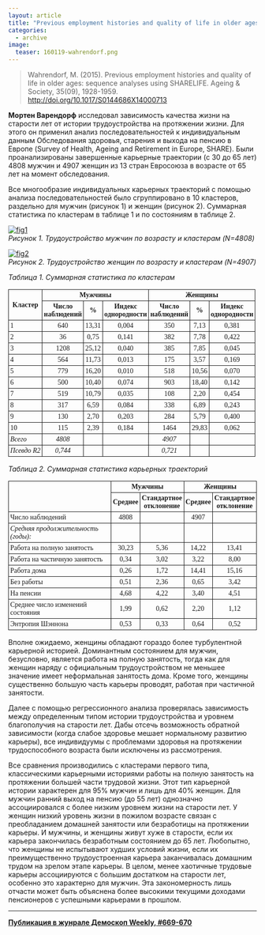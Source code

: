 ```yaml
---
layout: article
title: "Previous employment histories and quality of life in older ages"
categories: 
  - archive
image:
  teaser: 160119-wahrendorf.png
---
```


> Wahrendorf, M. (2015). Previous employment histories and quality of life in older ages: sequence analyses using SHARELIFE. Ageing & Society, 35(09), 1928-1959. http://doi.org/10.1017/S0144686X14000713

**Мортен Варендорф** исследовал зависимость качества жизни на старости лет от истории трудоустройства на протяжении жизни. Для этого он применил анализ последовательностей к индивидуальным данным Обследования здоровья, старения и выхода на пенсию в Европе (Survey of Health, Ageing and Retirement in Europe, SHARE). Были проанализированы завершенные карьерные траектории (с 30 до 65 лет) 4808 мужчин и 4907 женщин из 13 стран Евросоюза в возрасте от 65 лет на момент обследования.

Все многообразие индивидуальных карьерных траекторий с помощью анализа последовательностей было сгруппировано в 10 кластеров, раздельно для мужчин (рисунок 1) и женщин (рисунок 2). Суммарная статистика по кластерам в таблице 1 и по состояниям в таблице 2.

[![fig1][f1]][f1]  
*Рисунок 1. Трудоустройство мужчин по возрасту и кластерам (N=4808)*

[![fig2][f2]][f2]  
*Рисунок 2. Трудоустройство женщин по возрасту и кластерам (N=4907)*

*Таблица 1. Суммарная статистика по кластерам*
<style type="text/css">
.tg  {border-collapse:collapse;border-spacing:0;}
.tg td{font-family:Arial, sans-serif;font-size:14px;padding:3px 3px;border-style:solid;border-width:1px;overflow:hidden;word-break:normal;}
.tg th{font-family:Arial, sans-serif;font-size:14px;font-weight:normal;padding:3px 3px;border-style:solid;border-width:1px;overflow:hidden;word-break:normal;}
.tg .tg-ls8f{font-family:Georgia, serif !important;}
.tg .tg-t6te{font-style:italic;font-family:Georgia, serif !important;;text-align:center}
.tg .tg-oa1s{font-weight:bold;font-family:Georgia, serif !important;}
.tg .tg-jrsh{font-family:Georgia, serif !important;;text-align:center}
.tg .tg-lyle{font-weight:bold;font-family:Georgia, serif !important;;text-align:center}
.tg .tg-mmdc{font-style:italic;font-family:Georgia, serif !important;}
</style>
<table class="tg">
  <tr>
    <th class="tg-oa1s" rowspan="2">Кластер</th>
    <th class="tg-lyle" colspan="3">Мужчины</th>
    <th class="tg-lyle" colspan="3">Женщины</th>
  </tr>
  <tr>
    <td class="tg-lyle">Число <br>наблюдений</td>
    <td class="tg-lyle">        %        </td>
    <td class="tg-lyle">Индекс <br>однородности</td>
    <td class="tg-lyle">Число <br>наблюдений</td>
    <td class="tg-lyle">        %        </td>
    <td class="tg-lyle">Индекс <br>однородности</td>
  </tr>
  <tr>
    <td class="tg-ls8f">1</td>
    <td class="tg-jrsh">640</td>
    <td class="tg-jrsh">13,31</td>
    <td class="tg-jrsh">0,004</td>
    <td class="tg-jrsh">350</td>
    <td class="tg-jrsh">7,13</td>
    <td class="tg-jrsh">0,381</td>
  </tr>
  <tr>
    <td class="tg-ls8f">2</td>
    <td class="tg-jrsh">36</td>
    <td class="tg-jrsh">0,75</td>
    <td class="tg-jrsh">0,141</td>
    <td class="tg-jrsh">382</td>
    <td class="tg-jrsh">7,78</td>
    <td class="tg-jrsh">0,422</td>
  </tr>
  <tr>
    <td class="tg-ls8f">3</td>
    <td class="tg-jrsh">1208</td>
    <td class="tg-jrsh">25,12</td>
    <td class="tg-jrsh">0,040</td>
    <td class="tg-jrsh">385</td>
    <td class="tg-jrsh">7,85</td>
    <td class="tg-jrsh">0,045</td>
  </tr>
  <tr>
    <td class="tg-ls8f">4</td>
    <td class="tg-jrsh">564</td>
    <td class="tg-jrsh">11,73</td>
    <td class="tg-jrsh">0,013</td>
    <td class="tg-jrsh">175</td>
    <td class="tg-jrsh">3,57</td>
    <td class="tg-jrsh">0,169</td>
  </tr>
  <tr>
    <td class="tg-ls8f">5</td>
    <td class="tg-jrsh">779</td>
    <td class="tg-jrsh">16,20</td>
    <td class="tg-jrsh">0,010</td>
    <td class="tg-jrsh">518</td>
    <td class="tg-jrsh">10,56</td>
    <td class="tg-jrsh">0,070</td>
  </tr>
  <tr>
    <td class="tg-ls8f">6</td>
    <td class="tg-jrsh">500</td>
    <td class="tg-jrsh">10,40</td>
    <td class="tg-jrsh">0,074</td>
    <td class="tg-jrsh">903</td>
    <td class="tg-jrsh">18,40</td>
    <td class="tg-jrsh">0,142</td>
  </tr>
  <tr>
    <td class="tg-ls8f">7</td>
    <td class="tg-jrsh">519</td>
    <td class="tg-jrsh">10,79</td>
    <td class="tg-jrsh">0,035</td>
    <td class="tg-jrsh">108</td>
    <td class="tg-jrsh">2,20</td>
    <td class="tg-jrsh">0,454</td>
  </tr>
  <tr>
    <td class="tg-ls8f">8</td>
    <td class="tg-jrsh">317</td>
    <td class="tg-jrsh">6,59</td>
    <td class="tg-jrsh">0,084</td>
    <td class="tg-jrsh">338</td>
    <td class="tg-jrsh">6,89</td>
    <td class="tg-jrsh">0,243</td>
  </tr>
  <tr>
    <td class="tg-ls8f">9</td>
    <td class="tg-jrsh">130</td>
    <td class="tg-jrsh">2,70</td>
    <td class="tg-jrsh">0,203</td>
    <td class="tg-jrsh">284</td>
    <td class="tg-jrsh">5,79</td>
    <td class="tg-jrsh">0,400</td>
  </tr>
  <tr>
    <td class="tg-ls8f">10</td>
    <td class="tg-jrsh">115</td>
    <td class="tg-jrsh">2,39</td>
    <td class="tg-jrsh">0,184</td>
    <td class="tg-jrsh">1464</td>
    <td class="tg-jrsh">29,83</td>
    <td class="tg-jrsh">0,062</td>
  </tr>
  <tr>
    <td class="tg-mmdc">Всего</td>
    <td class="tg-t6te">4808</td>
    <td class="tg-t6te"></td>
    <td class="tg-t6te"></td>
    <td class="tg-t6te">4907</td>
    <td class="tg-t6te"></td>
    <td class="tg-t6te"></td>
  </tr>
  <tr>
    <td class="tg-mmdc">Псевдо R2</td>
    <td class="tg-t6te">0,744</td>
    <td class="tg-t6te"></td>
    <td class="tg-t6te"></td>
    <td class="tg-t6te">0,721</td>
    <td class="tg-t6te"></td>
    <td class="tg-t6te"></td>
  </tr>
</table>

*Таблица 2. Суммарная статистика карьерных траекторий*
<style type="text/css">
.tg  {border-collapse:collapse;border-spacing:0;}
.tg td{font-family:Arial, sans-serif;font-size:14px;padding:3px 3px;border-style:solid;border-width:1px;overflow:hidden;word-break:normal;}
.tg th{font-family:Arial, sans-serif;font-size:14px;font-weight:normal;padding:3px 3px;border-style:solid;border-width:1px;overflow:hidden;word-break:normal;}
.tg .tg-ls8f{font-family:Georgia, serif !important;}
.tg .tg-oa1s{font-weight:bold;font-family:Georgia, serif !important;}
.tg .tg-jrsh{font-family:Georgia, serif !important;;text-align:center}
.tg .tg-lyle{font-weight:bold;font-family:Georgia, serif !important;;text-align:center}
.tg .tg-mmdc{font-style:italic;font-family:Georgia, serif !important;}
</style>
<table class="tg">
  <tr>
    <th class="tg-oa1s" rowspan="2"></th>
    <th class="tg-lyle" colspan="2">Мужчины</th>
    <th class="tg-lyle" colspan="2">Женщины</th>
  </tr>
  <tr>
    <td class="tg-lyle">Среднее</td>
    <td class="tg-lyle">Стандартное<br>  отклонение</td>
    <td class="tg-lyle">Среднее</td>
    <td class="tg-lyle">Стандартное<br>  отклонение</td>
  </tr>
  <tr>
    <td class="tg-ls8f">Число наблюдений</td>
    <td class="tg-jrsh">4808</td>
    <td class="tg-jrsh"></td>
    <td class="tg-jrsh">4907</td>
    <td class="tg-jrsh"></td>
  </tr>
  <tr>
    <td class="tg-mmdc">Средняя продолжительность (годы):</td>
    <td class="tg-jrsh"></td>
    <td class="tg-jrsh"></td>
    <td class="tg-jrsh"></td>
    <td class="tg-jrsh"></td>
  </tr>
  <tr>
    <td class="tg-ls8f">Работа на полную занятость</td>
    <td class="tg-jrsh">30,23</td>
    <td class="tg-jrsh">5,36</td>
    <td class="tg-jrsh">14,22</td>
    <td class="tg-jrsh">13,41</td>
  </tr>
  <tr>
    <td class="tg-ls8f">Работа на частичную занятость</td>
    <td class="tg-jrsh">0,34</td>
    <td class="tg-jrsh">3,02</td>
    <td class="tg-jrsh">3,22</td>
    <td class="tg-jrsh">8,00</td>
  </tr>
  <tr>
    <td class="tg-ls8f">Работа дома</td>
    <td class="tg-jrsh">0,26</td>
    <td class="tg-jrsh">1,72</td>
    <td class="tg-jrsh">14,41</td>
    <td class="tg-jrsh">15,16</td>
  </tr>
  <tr>
    <td class="tg-ls8f">Без работы</td>
    <td class="tg-jrsh">0,51</td>
    <td class="tg-jrsh">2,36</td>
    <td class="tg-jrsh">0,65</td>
    <td class="tg-jrsh">3,42</td>
  </tr>
  <tr>
    <td class="tg-ls8f">На пенсии</td>
    <td class="tg-jrsh">4,68</td>
    <td class="tg-jrsh">4,22</td>
    <td class="tg-jrsh">3,40</td>
    <td class="tg-jrsh">4,51</td>
  </tr>
  <tr>
    <td class="tg-ls8f">Среднее число изменений состояния</td>
    <td class="tg-jrsh">1,99</td>
    <td class="tg-jrsh">0,62</td>
    <td class="tg-jrsh">2,20</td>
    <td class="tg-jrsh">1,12</td>
  </tr>
  <tr>
    <td class="tg-ls8f">Энтропия Шэннона</td>
    <td class="tg-jrsh">0,53</td>
    <td class="tg-jrsh">0,33</td>
    <td class="tg-jrsh">0,64</td>
    <td class="tg-jrsh">0,52</td>
  </tr>
</table>

Вполне ожидаемо, женщины обладают гораздо более турбулентной карьерной историей. Доминантным состоянием для мужчин, безусловно, является работа на полную занятость, тогда как для женщин наряду с официальным трудоустройством не меньшее значение имеет неформальная занятость дома. Кроме того, женщины существенно большую часть карьеры проводят, работая при частичной занятости.

Далее с помощью регрессионного анализа проверялась зависимость между определенным типом истории трудоустройства и уровнем благополучия на старости лет. Дабы отсечь возможность обратной зависимости (когда слабое здоровье мешает нормальному развитию карьеры), все индивидуумы с проблемами здоровья на протяжении трудоспособного возраста были исключены из рассмотрения.

Все сравнения производились с кластерами первого типа, классическими карьерными историями работы на полную занятость на протяжении большей части трудовой жизни. Этот тип карьерной истории характерен для 95% мужчин и лишь для 40% женщин. Для мужчин ранний выход на пенсию (до 55 лет) однозначно ассоциировался с более низким уровнем жизни на старости лет. У женщин низкий уровень жизни в пожилом возрасте связан с преобладанием домашней занятости или безработицы на протяжении карьеры. И мужчины, и женщины живут хуже в старости, если их карьера закончилась безработным состоянием до 65 лет. Любопытно, что женщины не испытывают худших условий жизни, если их преимущественно трудоустроенная карьера заканчивалась домашним трудом на зрелом этапе карьеры. В целом, менее хаотичные трудовые карьеры ассоциируются с большим достатком на старости лет, особенно это характерно для мужчин. Эта закономерность лишь отчасти может быть объяснена более высокими текущими доходами пенсионеров с успешными карьерами в прошлом.


[f1]: /dem-digest/images/2016/669-fig-06.png
[f2]: /dem-digest/images/2016/669-fig-07.png
[t1]: /dem-digest/images/2016/669-tab-01.png
[t2]: /dem-digest/images/2016/669-tab-02.png


***
**[Публикация в жунрале Демоскоп Weekly, #669-670](http://demoscope.ru/weekly/2016/0669/digest03.php)**